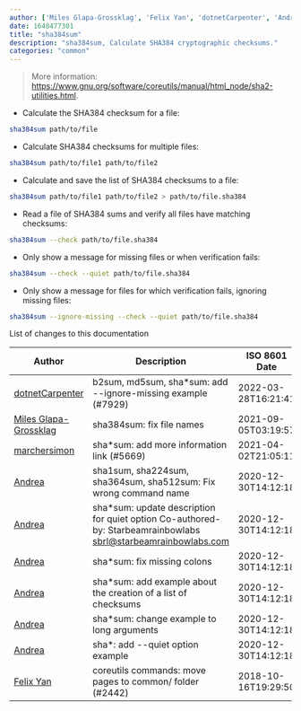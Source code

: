 ```yaml
---
author: ['Miles Glapa-Grossklag', 'Felix Yan', 'dotnetCarpenter', 'Andrea', 'marchersimon']
date: 1648477301
title: "sha384sum"
description: "sha384sum, Calculate SHA384 cryptographic checksums."
categories: "common"
---
```

> More information: <https://www.gnu.org/software/coreutils/manual/html_node/sha2-utilities.html>.

- Calculate the SHA384 checksum for a file:

```bash
sha384sum path/to/file
```

- Calculate SHA384 checksums for multiple files:

```bash
sha384sum path/to/file1 path/to/file2
```

- Calculate and save the list of SHA384 checksums to a file:

```bash
sha384sum path/to/file1 path/to/file2 > path/to/file.sha384
```

- Read a file of SHA384 sums and verify all files have matching checksums:

```bash
sha384sum --check path/to/file.sha384
```

- Only show a message for missing files or when verification fails:

```bash
sha384sum --check --quiet path/to/file.sha384
```

- Only show a message for files for which verification fails, ignoring missing files:

```bash
sha384sum --ignore-missing --check --quiet path/to/file.sha384
```
List of changes to this documentation


Author | Description | ISO 8601 Date | GitHub link
------|-----|-----|-----
[dotnetCarpenter](mailto:jon.ronnenberg@gmail.com) | b2sum, md5sum, sha*sum: add --ignore-missing example (#7929) | 2022-03-28T16:21:41 | [b69896935463](https://github.com/tldr-pages/tldr/commit/b69896935463e05ac23cda2d8fca6582b99cdf4a)
[Miles Glapa-Grossklag](mailto:miles@glapa-grossklag.com) | sha384sum: fix file names | 2021-09-05T03:19:57 | [ac84907f18a3](https://github.com/tldr-pages/tldr/commit/ac84907f18a3c819dcd2746b1ad754154d6a8ebe)
[marchersimon](mailto:50295997+marchersimon@users.noreply.github.com) | sha*sum: add more information link (#5669) | 2021-04-02T21:05:11 | [44b87621fb9f](https://github.com/tldr-pages/tldr/commit/44b87621fb9fea6dd4e2a3ea5efc3f50e899b4ab)
[Andrea](mailto:agnophi@gmail.com) | sha1sum, sha224sum, sha364sum, sha512sum: Fix wrong command name | 2020-12-30T14:12:18 | [db2961245b2e](https://github.com/tldr-pages/tldr/commit/db2961245b2e41859b784c254c16f7658c46ea0d)
[Andrea](mailto:agnophi@gmail.com) | sha*sum: update description for quiet option Co-authored-by: Starbeamrainbowlabs <sbrl@starbeamrainbowlabs.com> | 2020-12-30T14:12:18 | [87c4f47037af](https://github.com/tldr-pages/tldr/commit/87c4f47037af6faf1bf7c05d3c5b005a088d9e1d)
[Andrea](mailto:agnophi@gmail.com) | sha*sum: fix missing colons | 2020-12-30T14:12:18 | [ffd5838c4e4b](https://github.com/tldr-pages/tldr/commit/ffd5838c4e4bca97d824fa53027fda48fccb8830)
[Andrea](mailto:agnophi@gmail.com) | sha*sum: add example about the creation of a list of checksums | 2020-12-30T14:12:18 | [7076fe8a9cd4](https://github.com/tldr-pages/tldr/commit/7076fe8a9cd4c07d841e317b8c7b588d71404f89)
[Andrea](mailto:agnophi@gmail.com) | sha*sum: change example to long arguments | 2020-12-30T14:12:18 | [45d36431de9c](https://github.com/tldr-pages/tldr/commit/45d36431de9c7ab3b06d835c386cc47018f0e02f)
[Andrea](mailto:agnophi@gmail.com) | sha*: add --quiet option example | 2020-12-30T14:12:18 | [3bde35a542cb](https://github.com/tldr-pages/tldr/commit/3bde35a542cb05ef169ff2b0a3f26ad3d5003723)
[Felix Yan](mailto:felixonmars@archlinux.org) | coreutils commands: move pages to common/ folder (#2442) | 2018-10-16T19:29:50 | [72b4f22ff97b](https://github.com/tldr-pages/tldr/commit/72b4f22ff97b1890344f2af870ad3d1c89a3f0b5)

